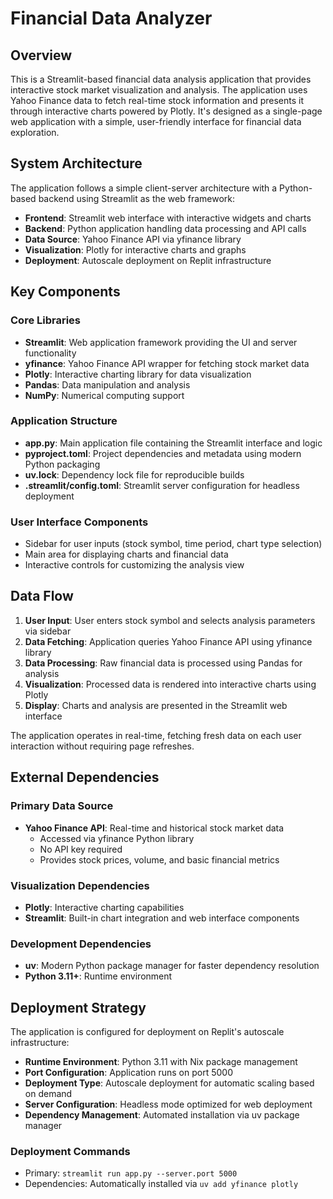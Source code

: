 # Financial Data Analyzer

## Overview

This is a Streamlit-based financial data analysis application that provides interactive stock market visualization and analysis. The application uses Yahoo Finance data to fetch real-time stock information and presents it through interactive charts powered by Plotly. It's designed as a single-page web application with a simple, user-friendly interface for financial data exploration.

## System Architecture

The application follows a simple client-server architecture with a Python-based backend using Streamlit as the web framework:

- **Frontend**: Streamlit web interface with interactive widgets and charts
- **Backend**: Python application handling data processing and API calls
- **Data Source**: Yahoo Finance API via yfinance library
- **Visualization**: Plotly for interactive charts and graphs
- **Deployment**: Autoscale deployment on Replit infrastructure

## Key Components

### Core Libraries
- **Streamlit**: Web application framework providing the UI and server functionality
- **yfinance**: Yahoo Finance API wrapper for fetching stock market data
- **Plotly**: Interactive charting library for data visualization
- **Pandas**: Data manipulation and analysis
- **NumPy**: Numerical computing support

### Application Structure
- **app.py**: Main application file containing the Streamlit interface and logic
- **pyproject.toml**: Project dependencies and metadata using modern Python packaging
- **uv.lock**: Dependency lock file for reproducible builds
- **.streamlit/config.toml**: Streamlit server configuration for headless deployment

### User Interface Components
- Sidebar for user inputs (stock symbol, time period, chart type selection)
- Main area for displaying charts and financial data
- Interactive controls for customizing the analysis view

## Data Flow

1. **User Input**: User enters stock symbol and selects analysis parameters via sidebar
2. **Data Fetching**: Application queries Yahoo Finance API using yfinance library
3. **Data Processing**: Raw financial data is processed using Pandas for analysis
4. **Visualization**: Processed data is rendered into interactive charts using Plotly
5. **Display**: Charts and analysis are presented in the Streamlit web interface

The application operates in real-time, fetching fresh data on each user interaction without requiring page refreshes.

## External Dependencies

### Primary Data Source
- **Yahoo Finance API**: Real-time and historical stock market data
  - Accessed via yfinance Python library
  - No API key required
  - Provides stock prices, volume, and basic financial metrics

### Visualization Dependencies
- **Plotly**: Interactive charting capabilities
- **Streamlit**: Built-in chart integration and web interface components

### Development Dependencies
- **uv**: Modern Python package manager for faster dependency resolution
- **Python 3.11+**: Runtime environment

## Deployment Strategy

The application is configured for deployment on Replit's autoscale infrastructure:

- **Runtime Environment**: Python 3.11 with Nix package management
- **Port Configuration**: Application runs on port 5000
- **Deployment Type**: Autoscale deployment for automatic scaling based on demand
- **Server Configuration**: Headless mode optimized for web deployment
- **Dependency Management**: Automated installation via uv package manager

### Deployment Commands
- Primary: `streamlit run app.py --server.port 5000`
- Dependencies: Automatically installed via `uv add yfinance plotly`
